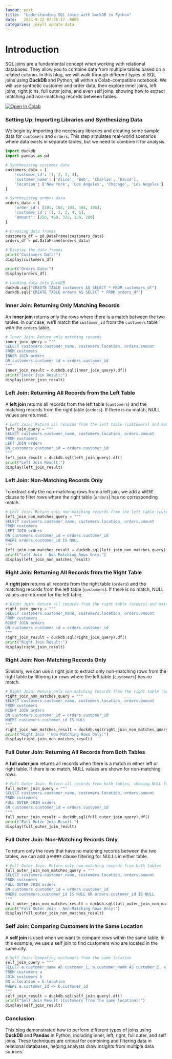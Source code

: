 ```yaml
---
layout: post
title:  "Understanding SQL Joins with DuckDB in Python"
date:   2024-9-22 07:25:17 -0800
categories: jekyll update data
---
```




# Introduction

SQL joins are a fundamental concept when working with relational databases. They allow you to combine data from multiple tables based on a related column. In this blog, we will walk through different types of SQL joins using **DuckDB** and Python, all within a Colab-compatible notebook. We will use synthetic customer and order data, then explore inner joins, left joins, right joins, full outer joins, and even self joins, showing how to extract matching and non-matching records between tables.

<a target="_blank" href="https://colab.research.google.com/github/jordan-hay/jordan-hay.github.io/blob/main/docs/assets/Joins_DuckDB.ipynb
">
  <img src="https://colab.research.google.com/assets/colab-badge.svg" alt="Open In Colab"/>
</a>

### Setting Up: Importing Libraries and Synthesizing Data

We begin by importing the necessary libraries and creating some sample data for `customers` and `orders`. This step simulates real-world scenarios where data exists in separate tables, but we need to combine it for analysis.

```python
import duckdb
import pandas as pd

# Synthesizing customer data
customers_data = {
    'customer_id': [1, 2, 3, 4],
    'customer_name': ['Alice', 'Bob', 'Charlie', 'David'],
    'location': ['New York', 'Los Angeles', 'Chicago', 'Los Angeles']
}

# Synthesizing orders data
orders_data = {
    'order_id': [101, 102, 103, 104, 105],
    'customer_id': [1, 2, 2, 4, 5],
    'amount': [250, 450, 320, 150, 200]
}

# Creating data frames
customers_df = pd.DataFrame(customers_data)
orders_df = pd.DataFrame(orders_data)

# Display the data frames
print("Customers Data:")
display(customers_df)

print("Orders Data:")
display(orders_df)

# Loading data into DuckDB
duckdb.sql("CREATE TABLE customers AS SELECT * FROM customers_df")
duckdb.sql("CREATE TABLE orders AS SELECT * FROM orders_df")
```

### Inner Join: Returning Only Matching Records

An **inner join** returns only the rows where there is a match between the two tables. In our case, we’ll match the `customer_id` from the `customers` table with the `orders` table.

```python
# Inner Join: Return only matching records
inner_join_query = """
SELECT customers.customer_name, customers.location, orders.amount
FROM customers
INNER JOIN orders
ON customers.customer_id = orders.customer_id
"""
inner_join_result = duckdb.sql(inner_join_query).df()
print("Inner Join Result:")
display(inner_join_result)
```

### Left Join: Returning All Records from the Left Table

A **left join** returns all records from the left table (`customers`) and the matching records from the right table (`orders`). If there is no match, NULL values are returned.

```python
# Left Join: Return all records from the left table (customers) and matching from right table (orders)
left_join_query = """
SELECT customers.customer_name, customers.location, orders.amount
FROM customers
LEFT JOIN orders
ON customers.customer_id = orders.customer_id
"""
left_join_result = duckdb.sql(left_join_query).df()
print("Left Join Result:")
display(left_join_result)
```

### Left Join: Non-Matching Records Only

To extract only the non-matching rows from a left join, we add a `WHERE` clause to filter rows where the right table (`orders`) has no corresponding match.

```python
# Left Join: Return only non-matching records from the left table (customers)
left_join_non_matches_query = """
SELECT customers.customer_name, customers.location, orders.amount
FROM customers
LEFT JOIN orders
ON customers.customer_id = orders.customer_id
WHERE orders.customer_id IS NULL
"""
left_join_non_matches_result = duckdb.sql(left_join_non_matches_query).df()
print("Left Join - Non-Matching Rows Only:")
display(left_join_non_matches_result)
```

### Right Join: Returning All Records from the Right Table

A **right join** returns all records from the right table (`orders`) and the matching records from the left table (`customers`). If there is no match, NULL values are returned for the left table.

```python
# Right Join: Return all records from the right table (orders) and matching from left table (customers)
right_join_query = """
SELECT customers.customer_name, customers.location, orders.amount
FROM customers
RIGHT JOIN orders
ON customers.customer_id = orders.customer_id
"""
right_join_result = duckdb.sql(right_join_query).df()
print("Right Join Result:")
display(right_join_result)
```

### Right Join: Non-Matching Records Only

Similarly, we can use a right join to extract only non-matching rows from the right table by filtering for rows where the left table (`customers`) has no match.

```python
# Right Join: Return only non-matching records from the right table (orders)
right_join_non_matches_query = """
SELECT customers.customer_name, customers.location, orders.amount
FROM customers
RIGHT JOIN orders
ON customers.customer_id = orders.customer_id
WHERE customers.customer_id IS NULL
"""
right_join_non_matches_result = duckdb.sql(right_join_non_matches_query).df()
print("Right Join - Non-Matching Rows Only:")
display(right_join_non_matches_result)
```

### Full Outer Join: Returning All Records from Both Tables

A **full outer join** returns all records when there is a match in either left or right table. If there is no match, NULL values are shown for non-matching rows.

```python
# Full Outer Join: Return all records from both tables, showing NULL for non-matches
full_outer_join_query = """
SELECT customers.customer_name, customers.location, orders.amount
FROM customers
FULL OUTER JOIN orders
ON customers.customer_id = orders.customer_id
"""
full_outer_join_result = duckdb.sql(full_outer_join_query).df()
print("Full Outer Join Result:")
display(full_outer_join_result)
```

### Full Outer Join: Non-Matching Records Only

To return only the rows that have no matching records between the two tables, we can add a `WHERE` clause filtering for NULLs in either table.

```python
# Full Outer Join: Return only non-matching records from both tables
full_outer_join_non_matches_query = """
SELECT customers.customer_name, customers.location, orders.amount
FROM customers
FULL OUTER JOIN orders
ON customers.customer_id = orders.customer_id
WHERE customers.customer_id IS NULL OR orders.customer_id IS NULL
"""
full_outer_join_non_matches_result = duckdb.sql(full_outer_join_non_matches_query).df()
print("Full Outer Join - Non-Matching Rows Only:")
display(full_outer_join_non_matches_result)
```

### Self Join: Comparing Customers in the Same Location

A **self join** is used when we want to compare rows within the same table. In this example, we use a self join to find customers who are located in the same city.

```python
# Self Join: Comparing customers from the same location
self_join_query = """
SELECT a.customer_name AS customer_1, b.customer_name AS customer_2, a.location
FROM customers a
JOIN customers b
ON a.location = b.location
WHERE a.customer_id <> b.customer_id
"""
self_join_result = duckdb.sql(self_join_query).df()
print("Self Join Result (Customers from the same location):")
display(self_join_result)
```

### Conclusion

This blog demonstrated how to perform different types of joins using **DuckDB** and **Pandas** in Python, including inner, left, right, full outer, and self joins. These techniques are critical for combining and filtering data in relational databases, helping analysts draw insights from multiple data sources.

<div>                        <script type="text/javascript">window.PlotlyConfig = {MathJaxConfig: 'local'};</script>
        <script charset="utf-8" src="https://cdn.plot.ly/plotly-2.35.2.min.js"></script>                <div id="d7cfc9be-cf8b-4271-b51a-c338afb5bda2" class="plotly-graph-div" style="height:600px; width:600px;"></div>            <script type="text/javascript">                                    window.PLOTLYENV=window.PLOTLYENV || {};                                    if (document.getElementById("d7cfc9be-cf8b-4271-b51a-c338afb5bda2")) {                    Plotly.newPlot(                        "d7cfc9be-cf8b-4271-b51a-c338afb5bda2",                        [{"mode":"text","text":["Customers Only: 1","Orders Only: 1","Both: 4"],"textposition":"middle center","x":[1,2,1.5],"y":[2,0.4,1.3],"type":"scatter"}],                        {"template":{"data":{"histogram2dcontour":[{"type":"histogram2dcontour","colorbar":{"outlinewidth":0,"ticks":""},"colorscale":[[0.0,"#0d0887"],[0.1111111111111111,"#46039f"],[0.2222222222222222,"#7201a8"],[0.3333333333333333,"#9c179e"],[0.4444444444444444,"#bd3786"],[0.5555555555555556,"#d8576b"],[0.6666666666666666,"#ed7953"],[0.7777777777777778,"#fb9f3a"],[0.8888888888888888,"#fdca26"],[1.0,"#f0f921"]]}],"choropleth":[{"type":"choropleth","colorbar":{"outlinewidth":0,"ticks":""}}],"histogram2d":[{"type":"histogram2d","colorbar":{"outlinewidth":0,"ticks":""},"colorscale":[[0.0,"#0d0887"],[0.1111111111111111,"#46039f"],[0.2222222222222222,"#7201a8"],[0.3333333333333333,"#9c179e"],[0.4444444444444444,"#bd3786"],[0.5555555555555556,"#d8576b"],[0.6666666666666666,"#ed7953"],[0.7777777777777778,"#fb9f3a"],[0.8888888888888888,"#fdca26"],[1.0,"#f0f921"]]}],"heatmap":[{"type":"heatmap","colorbar":{"outlinewidth":0,"ticks":""},"colorscale":[[0.0,"#0d0887"],[0.1111111111111111,"#46039f"],[0.2222222222222222,"#7201a8"],[0.3333333333333333,"#9c179e"],[0.4444444444444444,"#bd3786"],[0.5555555555555556,"#d8576b"],[0.6666666666666666,"#ed7953"],[0.7777777777777778,"#fb9f3a"],[0.8888888888888888,"#fdca26"],[1.0,"#f0f921"]]}],"heatmapgl":[{"type":"heatmapgl","colorbar":{"outlinewidth":0,"ticks":""},"colorscale":[[0.0,"#0d0887"],[0.1111111111111111,"#46039f"],[0.2222222222222222,"#7201a8"],[0.3333333333333333,"#9c179e"],[0.4444444444444444,"#bd3786"],[0.5555555555555556,"#d8576b"],[0.6666666666666666,"#ed7953"],[0.7777777777777778,"#fb9f3a"],[0.8888888888888888,"#fdca26"],[1.0,"#f0f921"]]}],"contourcarpet":[{"type":"contourcarpet","colorbar":{"outlinewidth":0,"ticks":""}}],"contour":[{"type":"contour","colorbar":{"outlinewidth":0,"ticks":""},"colorscale":[[0.0,"#0d0887"],[0.1111111111111111,"#46039f"],[0.2222222222222222,"#7201a8"],[0.3333333333333333,"#9c179e"],[0.4444444444444444,"#bd3786"],[0.5555555555555556,"#d8576b"],[0.6666666666666666,"#ed7953"],[0.7777777777777778,"#fb9f3a"],[0.8888888888888888,"#fdca26"],[1.0,"#f0f921"]]}],"surface":[{"type":"surface","colorbar":{"outlinewidth":0,"ticks":""},"colorscale":[[0.0,"#0d0887"],[0.1111111111111111,"#46039f"],[0.2222222222222222,"#7201a8"],[0.3333333333333333,"#9c179e"],[0.4444444444444444,"#bd3786"],[0.5555555555555556,"#d8576b"],[0.6666666666666666,"#ed7953"],[0.7777777777777778,"#fb9f3a"],[0.8888888888888888,"#fdca26"],[1.0,"#f0f921"]]}],"mesh3d":[{"type":"mesh3d","colorbar":{"outlinewidth":0,"ticks":""}}],"scatter":[{"fillpattern":{"fillmode":"overlay","size":10,"solidity":0.2},"type":"scatter"}],"parcoords":[{"type":"parcoords","line":{"colorbar":{"outlinewidth":0,"ticks":""}}}],"scatterpolargl":[{"type":"scatterpolargl","marker":{"colorbar":{"outlinewidth":0,"ticks":""}}}],"bar":[{"error_x":{"color":"#2a3f5f"},"error_y":{"color":"#2a3f5f"},"marker":{"line":{"color":"#E5ECF6","width":0.5},"pattern":{"fillmode":"overlay","size":10,"solidity":0.2}},"type":"bar"}],"scattergeo":[{"type":"scattergeo","marker":{"colorbar":{"outlinewidth":0,"ticks":""}}}],"scatterpolar":[{"type":"scatterpolar","marker":{"colorbar":{"outlinewidth":0,"ticks":""}}}],"histogram":[{"marker":{"pattern":{"fillmode":"overlay","size":10,"solidity":0.2}},"type":"histogram"}],"scattergl":[{"type":"scattergl","marker":{"colorbar":{"outlinewidth":0,"ticks":""}}}],"scatter3d":[{"type":"scatter3d","line":{"colorbar":{"outlinewidth":0,"ticks":""}},"marker":{"colorbar":{"outlinewidth":0,"ticks":""}}}],"scattermapbox":[{"type":"scattermapbox","marker":{"colorbar":{"outlinewidth":0,"ticks":""}}}],"scatterternary":[{"type":"scatterternary","marker":{"colorbar":{"outlinewidth":0,"ticks":""}}}],"scattercarpet":[{"type":"scattercarpet","marker":{"colorbar":{"outlinewidth":0,"ticks":""}}}],"carpet":[{"aaxis":{"endlinecolor":"#2a3f5f","gridcolor":"white","linecolor":"white","minorgridcolor":"white","startlinecolor":"#2a3f5f"},"baxis":{"endlinecolor":"#2a3f5f","gridcolor":"white","linecolor":"white","minorgridcolor":"white","startlinecolor":"#2a3f5f"},"type":"carpet"}],"table":[{"cells":{"fill":{"color":"#EBF0F8"},"line":{"color":"white"}},"header":{"fill":{"color":"#C8D4E3"},"line":{"color":"white"}},"type":"table"}],"barpolar":[{"marker":{"line":{"color":"#E5ECF6","width":0.5},"pattern":{"fillmode":"overlay","size":10,"solidity":0.2}},"type":"barpolar"}],"pie":[{"automargin":true,"type":"pie"}]},"layout":{"autotypenumbers":"strict","colorway":["#636efa","#EF553B","#00cc96","#ab63fa","#FFA15A","#19d3f3","#FF6692","#B6E880","#FF97FF","#FECB52"],"font":{"color":"#2a3f5f"},"hovermode":"closest","hoverlabel":{"align":"left"},"paper_bgcolor":"white","plot_bgcolor":"#E5ECF6","polar":{"bgcolor":"#E5ECF6","angularaxis":{"gridcolor":"white","linecolor":"white","ticks":""},"radialaxis":{"gridcolor":"white","linecolor":"white","ticks":""}},"ternary":{"bgcolor":"#E5ECF6","aaxis":{"gridcolor":"white","linecolor":"white","ticks":""},"baxis":{"gridcolor":"white","linecolor":"white","ticks":""},"caxis":{"gridcolor":"white","linecolor":"white","ticks":""}},"coloraxis":{"colorbar":{"outlinewidth":0,"ticks":""}},"colorscale":{"sequential":[[0.0,"#0d0887"],[0.1111111111111111,"#46039f"],[0.2222222222222222,"#7201a8"],[0.3333333333333333,"#9c179e"],[0.4444444444444444,"#bd3786"],[0.5555555555555556,"#d8576b"],[0.6666666666666666,"#ed7953"],[0.7777777777777778,"#fb9f3a"],[0.8888888888888888,"#fdca26"],[1.0,"#f0f921"]],"sequentialminus":[[0.0,"#0d0887"],[0.1111111111111111,"#46039f"],[0.2222222222222222,"#7201a8"],[0.3333333333333333,"#9c179e"],[0.4444444444444444,"#bd3786"],[0.5555555555555556,"#d8576b"],[0.6666666666666666,"#ed7953"],[0.7777777777777778,"#fb9f3a"],[0.8888888888888888,"#fdca26"],[1.0,"#f0f921"]],"diverging":[[0,"#8e0152"],[0.1,"#c51b7d"],[0.2,"#de77ae"],[0.3,"#f1b6da"],[0.4,"#fde0ef"],[0.5,"#f7f7f7"],[0.6,"#e6f5d0"],[0.7,"#b8e186"],[0.8,"#7fbc41"],[0.9,"#4d9221"],[1,"#276419"]]},"xaxis":{"gridcolor":"white","linecolor":"white","ticks":"","title":{"standoff":15},"zerolinecolor":"white","automargin":true,"zerolinewidth":2},"yaxis":{"gridcolor":"white","linecolor":"white","ticks":"","title":{"standoff":15},"zerolinecolor":"white","automargin":true,"zerolinewidth":2},"scene":{"xaxis":{"backgroundcolor":"#E5ECF6","gridcolor":"white","linecolor":"white","showbackground":true,"ticks":"","zerolinecolor":"white","gridwidth":2},"yaxis":{"backgroundcolor":"#E5ECF6","gridcolor":"white","linecolor":"white","showbackground":true,"ticks":"","zerolinecolor":"white","gridwidth":2},"zaxis":{"backgroundcolor":"#E5ECF6","gridcolor":"white","linecolor":"white","showbackground":true,"ticks":"","zerolinecolor":"white","gridwidth":2}},"shapedefaults":{"line":{"color":"#2a3f5f"}},"annotationdefaults":{"arrowcolor":"#2a3f5f","arrowhead":0,"arrowwidth":1},"geo":{"bgcolor":"white","landcolor":"#E5ECF6","subunitcolor":"white","showland":true,"showlakes":true,"lakecolor":"white"},"title":{"x":0.05},"mapbox":{"style":"light"}}},"xaxis":{"visible":false},"yaxis":{"visible":false},"title":{"text":"Venn Diagram of Customers and Orders"},"showlegend":false,"width":600,"height":600,"shapes":[{"line":{"color":"blue"},"type":"circle","x0":0.5,"x1":2.5,"xref":"x","y0":0.5,"y1":2.5,"yref":"y"},{"line":{"color":"red"},"type":"circle","x0":1,"x1":3,"xref":"x","y0":0,"y1":2,"yref":"y"}]},                        {"responsive": true}                    )                };                            </script>        </div>